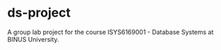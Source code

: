 # ds-project
A group lab project for the course ISYS6169001 - Database Systems at BINUS University.
